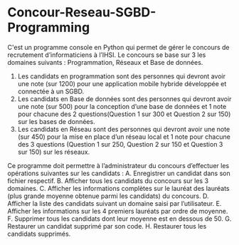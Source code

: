 # Concour-Reseau-SGBD-Programming
C'est un programme console en Python qui permet de gérer le concours de recrutement
d’informaticiens à l’IHSI. Le concours se base sur 3 les domaines suivants : Programmation, Réseaux et Base de données.
1. Les candidats en programmation sont des personnes qui devront avoir une note (sur 1200) pour une application mobile hybride développée et connectée à un SGBD.
2. Les candidats en Base de données sont des personnes qui devront avoir une note (sur 500) pour la conception d’une base de données et 1 note pour chacune des 2 questions(Question 1 sur 300 et Question 2 sur 150) sur les bases de données.
3. Les candidats en Réseau sont des personnes qui devront avoir une note (sur 450) pour la mise en place d’un réseau local et 1 note pour chacune des 3 questions (Question 1 sur 250, Question 2 sur 150 et Question 3 sur 150) sur les réseaux.

Ce programme doit permettre à l’administrateur du concours d’effectuer les opérations suivantes sur les candidats :
A. Enregistrer un candidat dans son fichier respectif.
B. Afficher tous les candidats du concours sur les 3 domaines. 
C. Afficher les informations complètes sur le lauréat des lauréats (plus grande moyenne obtenue parmi les candidats) du concours. 
D. Afficher la liste des candidats suivant un domaine saisi par l’utilisateur. 
E. Afficher les informations sur les 4 premiers lauréats par ordre de moyenne. 
F. Supprimer tous les candidats dont leur moyenne est en dessous de 50.
G. Restaurer un candidat supprimé par son code.
H. Restaurer tous les candidats supprimés.
